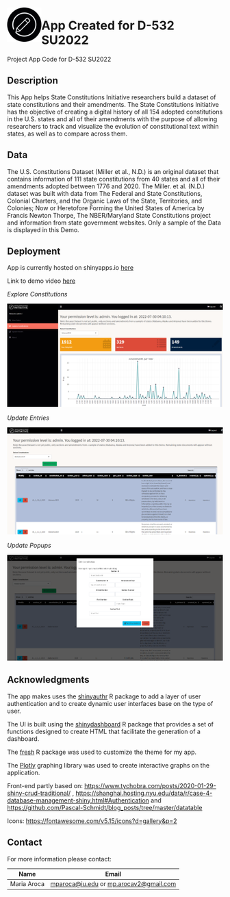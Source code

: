 <a href="url"><img src="/shinny_app/www/round_logo.png" align="left" height="80" width="80" ></a>

# App Created for D-532 SU2022
 Project App Code for D-532 SU2022

## Description
This App helps State Constitutions Initiative researchers build a dataset of state constitutions and their amendments. The State Constitutions Initiative has the objective of creating a digital history of all 154 adopted constitutions in the U.S. states and all of their amendments with the purpose of allowing researchers to track and visualize the evolution of constitutional text within states, as well as to compare across them.

## Data
The U.S. Constitutions Dataset (Miller et al., N.D.) is an original dataset that contains information of 111 state constitutions from 40 states and all of their amendments adopted between 1776 and 2020. The Miller. et al. (N.D.) dataset was built with data from The Federal and State Constitutions, Colonial Charters, and the Organic Laws of the State, Territories, and Colonies; Now or Heretofore Forming the United States of America by Francis Newton Thorpe, The NBER/Maryland State Constitutions project and information from state government websites. Only a sample of the Data is displayed in this Demo.

## Deployment

App is currently hosted on shinyapps.io [here](https://mariaaroca.shinyapps.io/demo_SCI/)

Link to demo video [here](https://youtu.be/zAelmnIXTAg)

*Explore Constitutions*  

![1 explore page](/assets/screenshot_explore.png)

*Update Entries*  

![2 edit page](/assets/screenshot_edit.png)

*Update Popups*  

![2 aa](/assets/screenshot_add.png)

## Acknowledgments
The app makes uses the [shinyauthr](https://github.com/PaulC91/shinyauthr) R package to add a layer of user authentication and to create dynamic user interfaces base on the type of user.

The UI is built using the [shinydashboard](https://github.com/rstudio/shinydashboard) R package that provides a set of functions designed to create HTML that facilitate the generation of a dashboard.

The [fresh](https://github.com/dreamRs/fresh) R package was used to customize the theme for my app. 

The [Plotly](https://plotly.com/r/) graphing library was used to create interactive graphs on the application.

Front-end partly based on: https://www.tychobra.com/posts/2020-01-29-shiny-crud-traditional/ , https://shanghai.hosting.nyu.edu/data/r/case-4-database-management-shiny.html#Authentication and https://github.com/Pascal-Schmidt/blog_posts/tree/master/datatable 

Icons: https://fontawesome.com/v5.15/icons?d=gallery&p=2 

## Contact

For more information please contact:  

| Name            |            Email                       |
|-----------------|:--------------------------------------:|
| Maria Aroca     | mparoca@iu.edu or mp.arocav2@gmail.com |